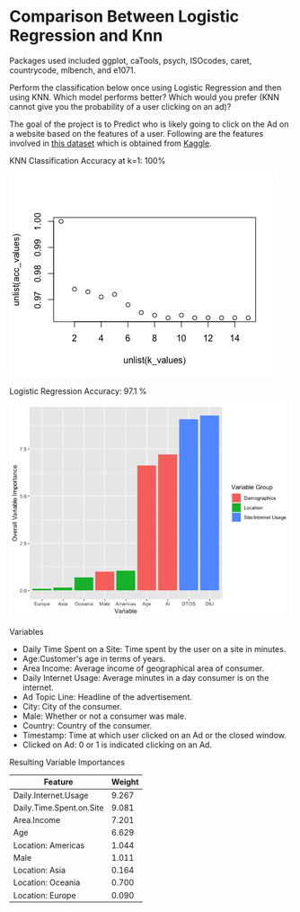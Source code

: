 # Comparison Between Logistic Regression and Knn

Packages used included ggplot, caTools, psych, ISOcodes, caret, countrycode, mlbench, and e1071.

Perform the classification below once using Logistic Regression and then using KNN. Which model performs better? Which would you prefer (KNN cannot give you the probability of a user clicking on an ad)?

The goal of the project is to Predict who is likely going to click on the Ad on a website based on the features of a user. Following are the features involved in [this dataset](https://www.kaggle.com/fayomi/advertising) which is obtained from [Kaggle](https://www.kaggle.com). 

KNN Classification Accuracy at k=1: 100%

![alt text](https://raw.githubusercontent.com/ivan-sepulveda/predict-ad-click/master/Knn.png)


Logistic Regression Accuracy: 97.1 %


![alt text](https://raw.githubusercontent.com/ivan-sepulveda/predict-ad-click/master/glmVarImp.png)

Variables

- Daily Time Spent on a Site: Time spent by the user on a site in minutes.
- Age:Customer's age in terms of years.
- Area Income: Average income of geographical area of consumer.
- Daily Internet Usage: Average minutes in a day consumer is on the internet.
- Ad Topic Line: Headline of the advertisement.
- City: City of the consumer.
- Male: Whether or not a consumer was male.
- Country: Country of the consumer.
- Timestamp: Time at which user clicked on an Ad or the closed window.
- Clicked on Ad: 0 or 1 is indicated clicking on an Ad.


Resulting Variable Importances

| Feature                  | Weight|
|--------------------------|-------|
| Daily.Internet.Usage     | 9.267 |
| Daily.Time.Spent.on.Site | 9.081 |
| Area.Income              | 7.201 |
| Age                      | 6.629 |
| Location: Americas       | 1.044 |
| Male                     | 1.011 |
| Location: Asia           | 0.164 |
| Location: Oceania        | 0.700 |
| Location: Europe         | 0.090 |
